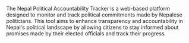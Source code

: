 The Nepal Political Accountability Tracker is a web-based platform designed to monitor and track political commitments made by Nepalese politicians. This tool aims to enhance transparency and accountability in Nepal's political landscape by allowing citizens to stay informed about promises made by their elected officials and track their progress.
